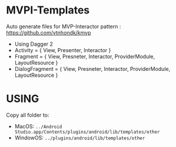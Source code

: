# MVPI-Templates
 Auto generate files for MVP-Interactor pattern : https://github.com/vtnhondk/kmvp
 
- Using Dagger 2
- Activity = { View, Presenter, Interactor }
- Fragment = { View, Presneter, Interactor, ProviderModule, LayoutResource }
- DialogFragment = { View, Presneter, Interactor, ProviderModule, LayoutResource }


# USING
Copy all folder to: 
- MacOS: ```../Android Studio.app/Contents/plugins/android/lib/templates/other```
- WindowOS: ```../plugins/android/lib/templates/other```
